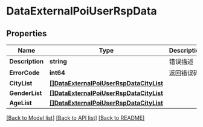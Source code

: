 # DataExternalPoiUserRspData

## Properties

Name | Type | Description | Notes
------------ | ------------- | ------------- | -------------
**Description** | **string** | 错误描述 | [optional] 
**ErrorCode** | **int64** | 返回错误码 | [optional] 
**CityList** | [**[]DataExternalPoiUserRspDataCityList**](DataExternalPoiUserRsp_data_city_list.md) |  | [optional] 
**GenderList** | [**[]DataExternalPoiUserRspDataCityList**](DataExternalPoiUserRsp_data_city_list.md) |  | [optional] 
**AgeList** | [**[]DataExternalPoiUserRspDataCityList**](DataExternalPoiUserRsp_data_city_list.md) |  | [optional] 

[[Back to Model list]](../README.md#documentation-for-models) [[Back to API list]](../README.md#documentation-for-api-endpoints) [[Back to README]](../README.md)


